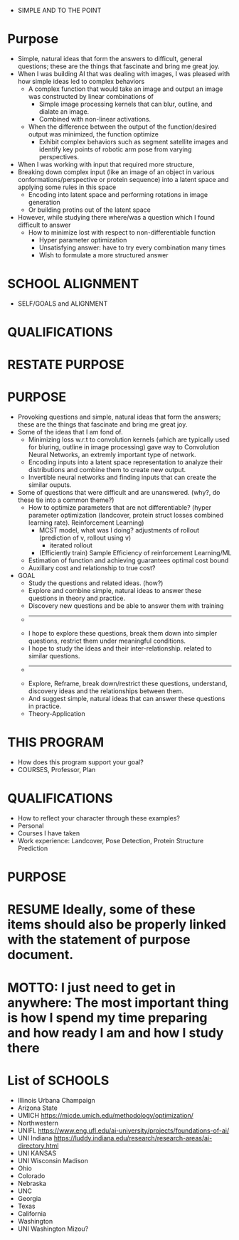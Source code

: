 * SIMPLE AND TO THE POINT

# Purpose
* Simple, natural ideas that form the answers to difficult, general questions; these are the things that fascinate and bring me great joy.
* When I was building AI that was dealing with images, I was pleased with how simple ideas led to complex behaviors
  * A complex function that would take an image and output an image was constructed by linear combinations of 
    * Simple image processing kernels that can blur, outline, and dialate an image.
    * Combined with non-linear activations.
  * When the difference between the output of the function/desired output was minimized, the function optimize
    * Exhibit complex behaviors such as segment satellite images and identify key points of robotic arm pose from varying perspectives.
* When I was working with input that required more structure,
* Breaking down complex input (like an image of an object in various conformations/perspective or protein sequence) into a latent space and applying some rules in this space
  * Encoding into latent space and performing rotations in image generation
  * Or building protins out of the latent space
* However, while studying there where/was a question which I found difficult to answer
  * How to minimize lost with respect to non-differentiable function
    * Hyper parameter optimization
    * Unsatisfying answer: have to try every combination many times
    * Wish to formulate a more structured answer
# SCHOOL ALIGNMENT
* SELF/GOALS and ALIGNMENT
# QUALIFICATIONS
# RESTATE PURPOSE

# PURPOSE
* Provoking questions and simple, natural ideas that form the answers; these are the things that fascinate and bring me great joy.
* Some of the ideas that I am fond of.
  * Minimizing loss w.r.t to convolution kernels (which are typically used for bluring, outline in image processing) gave way to Convolution Neural Networks, an extremly important type of network.
  * Encoding inputs into a latent space representation to analyze their distributions and combine them to create new output.
  * Invertible neural networks and finding inputs that can create the similar ouputs.
* Some of questions that were difficult and are unanswered. (why?, do these tie into a common theme?)
  * How to optimize parameters that are not differentiable? (hyper parameter optimization (landcover, protein struct losses combined learning rate). Reinforcement Learning)
    * MCST model, what was I doing? adjustments of rollout (prediction of v, rollout using v)
      * iterated rollout
    * (Efficiently train) Sample Efficiency of reinforcement Learning/ML
  * Estimation of function and achieving guarantees optimal cost bound 
  * Auxillary cost and relationship to true cost?
* GOAL
  * Study the questions and related ideas. (how?)
  * Explore and combine simple, natural ideas to answer these questions in theory and practice.
  * Discovery new questions and be able to answer them with training
  * ------------------------------------------------------------------------------------------------------
  * I hope to explore these questions, break them down into simpler questions, restrict them under meaningful conditions.
  * I hope to study the ideas and their inter-relationship. related to similar questions.
  * ------------------------------------------------------------------------------------------------------
  * Explore, Reframe, break down/restrict these questions, understand, discovery ideas and the relationships between them.
  * And suggest simple, natural ideas that can answer these questions in practice.
  * Theory-Application

# THIS PROGRAM
* How does this program support your goal?
* COURSES, Professor, Plan

# QUALIFICATIONS
* How to reflect your character through these examples?
* Personal 
* Courses I have taken
* Work experience: Landcover, Pose Detection, Protein Structure Prediction

# PURPOSE
 
# RESUME Ideally, some of these items should also be properly linked with the statement of purpose document.
# MOTTO: I just need to get in anywhere: The most important thing is how I spend my time preparing and how ready I am and how I study there

# List of SCHOOLS
* Illinois Urbana Champaign
* Arizona State
* UMICH https://micde.umich.edu/methodology/optimization/
* Northwestern
* UNIFL https://www.eng.ufl.edu/ai-university/projects/foundations-of-ai/
* UNI Indiana https://luddy.indiana.edu/research/research-areas/ai-directory.html
* UNI KANSAS
* UNI Wisconsin Madison
* Ohio
* Colorado
* Nebraska
* UNC
* Georgia
* Texas
* California 
* Washington
* UNI Washington Mizou?
